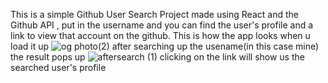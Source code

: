 This is a simple Github User Search Project made using React and the Github API , put in the username and you can find the user's profile and a link to view that account on the github. This is how the app looks when u load it up 
 ![og photo(2)](https://github.com/a-mix1/GitSearch/assets/127145709/c4bd6d6d-3af8-4e57-bb32-6f9d454a17f6)
after searching up the usename(in this case mine) the result pops up
 ![aftersearch (1)](https://github.com/a-mix1/GitSearch/assets/127145709/595d6e8d-b232-437c-bb96-9ea0b0cc1d3f)
clicking on the link 
will show us the searched user's profile
